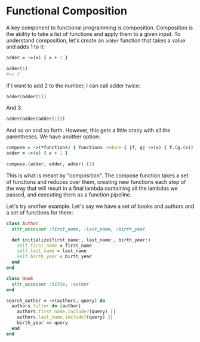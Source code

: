 # Functional Composition

A key component to functional programming is composition. Composition is the ability to take a list of functions and apply them to a given input. To understand composition, let's create an `adder` function that takes a value and adds 1 to it:

```ruby
adder = ->(x) { x + 1 }

adder(1)
#=> 2
```

If I want to add 2 to the number, I can call adder twice:

```ruby
adder(adder(1))
```

And 3:

```ruby
adder(adder(adder(1)))
```

And so on and so forth. However, this gets a little crazy with all the parentheses. We have another option:

```ruby
compose = ->(*functions) { functions.reduce { |f, g| ->(x) { f.(g.(x)) } } }
adder = ->(x) { x + 1 }

compose.(adder, adder, adder).(1)
```

This is what is meant by "composition". The compose function takes a set of functions and reduces over them, creating new functions each step of the way that will result in a final lambda containing all the lambdas we passed, and executing them as a function pipeline.

Let's try another example. Let's say we have a set of books and authors and a set of functions for them:

```ruby
class Author
  attr_accessor :first_name, :last_name, :birth_year

  def initialize(first_name:, last_name:, birth_year:)
    self.first_name = first_name
    self.last_name = last_name
    self.birth_year = birth_year
  end
end

class Book
  attr_accessor :title, :author
end

search_author = ->(authors, query) do
  authors.filter do |author|
    authors.first_name.include?(query) ||
    authors.last_name.include?(query) ||
    birth_year == query
  end
end
```
